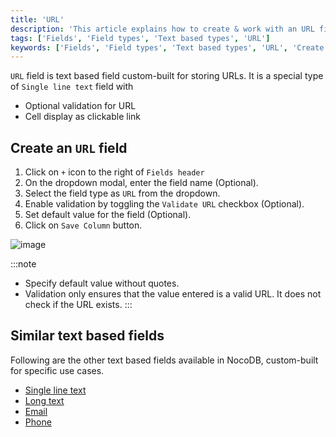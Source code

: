 ```yaml
---
title: 'URL'
description: 'This article explains how to create & work with an URL field.'
tags: ['Fields', 'Field types', 'Text based types', 'URL']
keywords: ['Fields', 'Field types', 'Text based types', 'URL', 'Create URL field']
---
```



`URL` field is text based field custom-built for storing URLs. It is a special type of `Single line text` field with
  - Optional validation for URL 
  - Cell display as clickable link

## Create an `URL` field
1. Click on `+` icon to the right of `Fields header`
2. On the dropdown modal, enter the field name (Optional).
3. Select the field type as `URL` from the dropdown.
4. Enable validation by toggling the `Validate URL` checkbox (Optional).
5. Set default value for the field (Optional).
6. Click on `Save Column` button.


![image](/img/v2/fields/types/url.png)

:::note
- Specify default value without quotes.
- Validation only ensures that the value entered is a valid URL. It does not check if the URL exists.
:::

## Similar text based fields
Following are the other text based fields available in NocoDB, custom-built for specific use cases.
- [Single line text](010.single-line-text.md)
- [Long text](020.long-text.md)
- [Email](030.email.md)
- [Phone](040.phonenumber.md)


